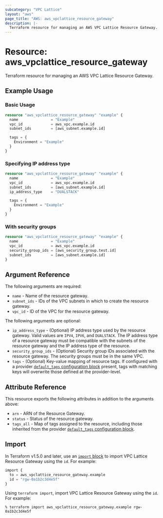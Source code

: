 ```yaml
---
subcategory: "VPC Lattice"
layout: "aws"
page_title: "AWS: aws_vpclattice_resource_gateway"
description: |-
  Terraform resource for managing an AWS VPC Lattice Resource Gateway.
---
```

# Resource: aws_vpclattice_resource_gateway

Terraform resource for managing an AWS VPC Lattice Resource Gateway.

## Example Usage

### Basic Usage

```terraform
resource "aws_vpclattice_resource_gateway" "example" {
  name               = "Example"
  vpc_id             = aws_vpc.example.id
  subnet_ids         = [aws_subnet.example.id]

  tags = {
    Environment = "Example"
  }
}
```

### Specifying IP address type

```terraform
resource "aws_vpclattice_resource_gateway" "example" {
  name               = "Example"
  vpc_id             = aws_vpc.example.id
  subnet_ids         = [aws_subnet.example.id]
  ip_address_type    = "DUALSTACK"

  tags = {
    Environment = "Example"
  }
}
```

### With security groups

```terraform
resource "aws_vpclattice_resource_gateway" "example" {
  name               = "Example"
  vpc_id             = aws_vpc.example.id
  security_group_ids = [aws_security_group.test.id]
  subnet_ids         = [aws_subnet.example.id]
}
```

## Argument Reference

The following arguments are required:

* `name` - Name of the resource gateway.
* `subnet_ids` - IDs of the VPC subnets in which to create the resource gateway.
* `vpc_id` - ID of the VPC for the resource gateway.

The following arguments are optional:

* `ip_address_type` - (Optional) IP address type used by the resource gateway. Valid values are `IPV4`, `IPV6`, and `DUALSTACK`. The IP address type of a resource gateway must be compatible with the subnets of the resource gateway and the IP address type of the resource. 
* `security_group_ids` - 	(Optional) Security group IDs associated with the resource gateway. The security groups must be in the same VPC.
* `tags` - (Optional) Key-value mapping of resource tags. If configured with a provider [`default_tags` configuration block](/docs/providers/aws/index.html#default_tags-configuration-block) present, tags with matching keys will overwrite those defined at the provider-level.

## Attribute Reference

This resource exports the following attributes in addition to the arguments above:

* `arn` - ARN of the Resource Gateway.
* `status` - Status of the resource gateway.
* `tags_all` - Map of tags assigned to the resource, including those inherited from the provider [`default_tags` configuration block](/docs/providers/aws/index.html#default_tags-configuration-block).

## Import

In Terraform v1.5.0 and later, use an [`import` block](https://developer.hashicorp.com/terraform/language/import) to import VPC Lattice Resource Gateway using the `id`. For example:

```terraform
import {
  to = aws_vpclattice_resource_gateway.example
  id = "rgw-0a1b2c3d4e5f"
}
```

Using `terraform import`, import VPC Lattice Resource Gateway using the `id`. For example:

```console
% terraform import aws_vpclattice_resource_gateway.example rgw-0a1b2c3d4e5f
```
